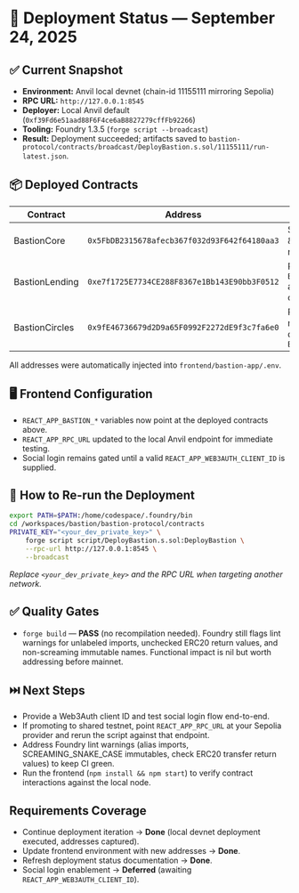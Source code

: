 # 🚀 Deployment Status — September 24, 2025

## ✅ Current Snapshot
- **Environment:** Anvil local devnet (chain-id 11155111 mirroring Sepolia)
- **RPC URL:** `http://127.0.0.1:8545`
- **Deployer:** Local Anvil default (`0xf39Fd6e51aad88F6F4ce6aB8827279cffFb92266`)
- **Tooling:** Foundry 1.3.5 (`forge script --broadcast`)
- **Result:** Deployment succeeded; artifacts saved to `bastion-protocol/contracts/broadcast/DeployBastion.s.sol/11155111/run-latest.json`.

## 📦 Deployed Contracts
| Contract          | Address                                    | Notes |
|-------------------|--------------------------------------------|-------|
| BastionCore       | `0x5FbDB2315678afecb367f032d93F642f64180aa3` | Shared trust & profile registry |
| BastionLending    | `0xe7f1725E7734CE288F8367e1Bb143E90bb3F0512` | Requires `BastionCore` address in constructor |
| BastionCircles    | `0x9fE46736679d2D9a65F0992F2272dE9f3c7fa6e0` | ROSCA management, depends on `BastionCore` |

All addresses were automatically injected into `frontend/bastion-app/.env`.

## 🖥️ Frontend Configuration
- `REACT_APP_BASTION_*` variables now point at the deployed contracts above.
- `REACT_APP_RPC_URL` updated to the local Anvil endpoint for immediate testing.
- Social login remains gated until a valid `REACT_APP_WEB3AUTH_CLIENT_ID` is supplied.

## 🔁 How to Re-run the Deployment
```bash
export PATH=$PATH:/home/codespace/.foundry/bin
cd /workspaces/bastion/bastion-protocol/contracts
PRIVATE_KEY="<your_dev_private_key>" \
	forge script script/DeployBastion.s.sol:DeployBastion \
	--rpc-url http://127.0.0.1:8545 \
	--broadcast
```
*Replace `<your_dev_private_key>` and the RPC URL when targeting another network.*

## ✅ Quality Gates
- `forge build` — **PASS** (no recompilation needed). Foundry still flags lint warnings for unlabeled imports, unchecked ERC20 return values, and non-screaming immutable names. Functional impact is nil but worth addressing before mainnet.

## ⏭️ Next Steps
- Provide a Web3Auth client ID and test social login flow end-to-end.
- If promoting to shared testnet, point `REACT_APP_RPC_URL` at your Sepolia provider and rerun the script against that endpoint.
- Address Foundry lint warnings (alias imports, SCREAMING_SNAKE_CASE immutables, check ERC20 transfer return values) to keep CI green.
- Run the frontend (`npm install && npm start`) to verify contract interactions against the local node.

## Requirements Coverage
- Continue deployment iteration → **Done** (local devnet deployment executed, addresses captured).
- Update frontend environment with new addresses → **Done**.
- Refresh deployment status documentation → **Done**.
- Social login enablement → **Deferred** (awaiting `REACT_APP_WEB3AUTH_CLIENT_ID`).
